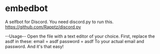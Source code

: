 # embedbot
A selfbot for Discord.
You need discord.py to run this.
https://github.com/Rapptz/discord.py

--Usage--
Open the file with a text editor of your choice.
First, replace the asdf in these:
email = asdf
password = asdf
To your actual email and password.
And it's that easy!
